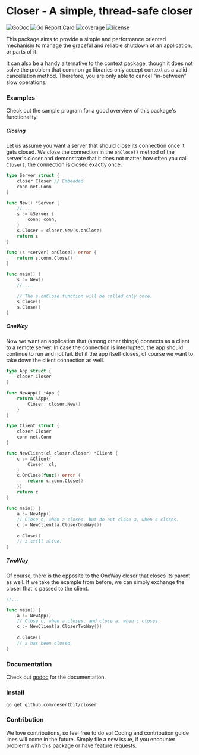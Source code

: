 # Closer - A simple, thread-safe closer

[![GoDoc](https://godoc.org/github.com/desertbit/closer?status.svg)](https://godoc.org/github.com/desertbit/closer)
[![Go Report Card](https://goreportcard.com/badge/github.com/desertbit/closer)](https://goreportcard.com/report/github.com/desertbit/closer)
[![coverage](https://codecov.io/gh/desertbit/closer/branch/master/graph/badge.svg)](https://codecov.io/gh/desertbit/closer/branch/master)
[![license](https://img.shields.io/github/license/desertbit/closer.svg)](https://opensource.org/licenses/MIT)

This package aims to provide a simple and performance oriented mechanism to manage the graceful and reliable shutdown of an application, or parts of it.  

It can also be a handy alternative to the context package, though it does not solve the problem that common go libraries only accept context as a valid cancellation method. Therefore, you are only able to cancel "in-between" slow operations.

### Examples
Check out the sample program for a good overview of this package's functionality.
##### Closing
Let us assume you want a server that should close its connection once it gets closed. We close the connection in the `onClose()` method of the server's closer and demonstrate that it does not matter how often you call `Close()`, the connection is closed exactly once.

```go
type Server struct {
    closer.Closer // Embedded
    conn net.Conn
}

func New() *Server {
    // ...
    s := &Server {
        conn: conn,
    }
    s.Closer = closer.New(s.onClose)
    return s
}

func (s *server) onClose() error {
    return s.conn.Close()
}

func main() {
    s := New()
    // ...

    // The s.onClose function will be called only once.
    s.Close()
    s.Close()
}
```
##### OneWay
Now we want an application that (among other things) connects as a client to a remote server. In case the connection is interrupted, the app should continue to run and not fail. But if the app itself closes, of course we want to take down the client connection as well.
```go
type App struct {
    closer.Closer
}

func NewApp() *App {
    return &App{
        Closer: closer.New()
    }
}

type Client struct {
    closer.Closer
    conn net.Conn
}

func NewClient(cl closer.Closer) *Client {
    c := &Client{
        Closer: cl,
    }
    c.OnClose(func() error {
        return c.conn.Close()
    })
    return c
}

func main() {
    a := NewApp()
    // Close c, when a closes, but do not close a, when c closes.
    c := NewClient(a.CloserOneWay())
    
    c.Close()
    // a still alive.
}
```
##### TwoWay
Of course, there is the opposite to the OneWay closer that closes its parent as well. If we take the example from before, we can simply exchange the closer that is passed to the client.
```go
//...

func main() {
    a := NewApp()
    // Close c, when a closes, and close a, when c closes.
    c := NewClient(a.CloserTwoWay())
    
    c.Close()
    // a has been closed.
}
```
### Documentation
Check out [godoc](https://godoc.org/github.com/desertbit/closer) for the documentation.
### Install
`go get github.com/desertbit/closer`
### Contribution
We love contributions, so feel free to do so! Coding and contribution guide lines will come in the future. Simply file a new issue, if you encounter problems with this package or have feature requests.
